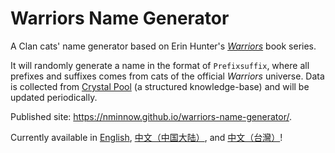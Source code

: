 # Warriors Name Generator

A Clan cats' name generator based on Erin Hunter's *[Warriors]* book series.

It will randomly generate a name in the format of `Prefixsuffix`, where all
prefixes and suffixes comes from cats of the official *Warriors* universe. Data
is collected from [Crystal Pool] (a structured knowledge-base) and will be
updated periodically.

Published site: https://nminnow.github.io/warriors-name-generator/.

Currently available in [English][wng/en], [中文（中国大陆）][wng/zh-cn], and
[中文（台灣）][wng/zh-tw]!

[Warriors]: https://warriorcats.com/
[Crystal Pool]: https://crystalpool.cxuesong.com/
[wng/en]: https://nminnow.github.io/warriors-name-generator/en/
[wng/zh-cn]: https://nminnow.github.io/warriors-name-generator/zh-cn/
[wng/zh-tw]: https://nminnow.github.io/warriors-name-generator/zh-tw/
